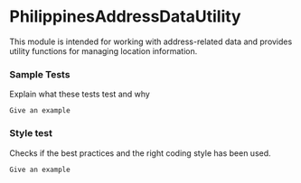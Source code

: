 # PhilippinesAddressDataUtility
This module is intended for working with address-related data and provides utility functions for managing location information.
### Sample Tests

Explain what these tests test and why

    Give an example

### Style test

Checks if the best practices and the right coding style has been used.

    Give an example
